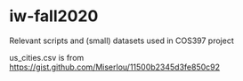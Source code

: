 # iw-fall2020
Relevant scripts and (small) datasets used in COS397 project

us_cities.csv is from https://gist.github.com/Miserlou/11500b2345d3fe850c92
